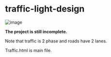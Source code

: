 # traffic-light-design

![image](https://user-images.githubusercontent.com/33609172/223400364-86ea638b-f9c6-4ff5-bba5-8b7d99f8f627.png)

**The project is still incomplete.**

Note that traffic is 2 phase and roads have 2 lanes.

Traffic.html is main file.
